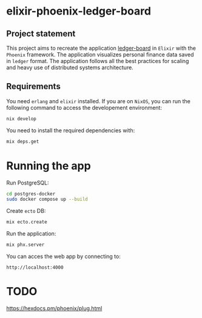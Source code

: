 # elixir-phoenix-ledger-board

## Project statement

This project aims to recreate the application [ledger-board](https://github.com/San7o/ledger-board) in `Elixir`
with the `Phoenix` framework. The application visualizes personal finance data saved in `ledger` format.
The application follows all the best practices for scaling and heavy use of distributed systems architecture.

## Requirements
You need `erlang` and `elixir` installed. If you are on `NixOS`, you can run the following command to access
the developement environment:
```bash
nix develop
```

You need to install the required dependencies with:
```bash
mix deps.get
```

# Running the app
Run PostgreSQL:
```bash
cd postgres-docker
sudo docker compose up --build
```

Create `ecto` DB:
```bash
mix ecto.create
```

Run the application:
```bash
mix phx.server
```

You can acces the web app by connecting to:
```
http://localhost:4000
```

# TODO

https://hexdocs.pm/phoenix/plug.html
